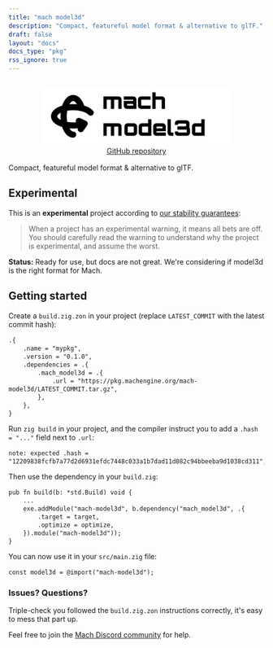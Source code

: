 ```yaml
---
title: "mach model3d"
description: "Compact, featureful model format & alternative to glTF."
draft: false
layout: "docs"
docs_type: "pkg"
rss_ignore: true
---
```


<div style="display: flex; flex-direction: column; justify-content: space-between; align-items: center; margin-bottom: 1rem;">
    <picture>
        <source media="(prefers-color-scheme: dark)" srcset="/assets/mach/model3d-full-dark.svg">
        <img alt="mach-model3d" src="/assets/mach/model3d-full-light.svg" style="height: 7rem; margin-top: 1rem;">
    </picture>
    <a href="https://github.com/hexops/mach-model3d">GitHub repository</a>
</div>

Compact, featureful model format & alternative to glTF.

## Experimental

This is an **experimental** project according to [our stability guarantees](../../about/stability):

> When a project has an experimental warning, it means all bets are off. You should carefully read the warning to understand why the project is experimental, and assume the worst.

**Status:** Ready for use, but docs are not great. We're considering if model3d is the right format for Mach.

## Getting started

Create a `build.zig.zon` in your project (replace `LATEST_COMMIT` with the latest commit hash):

```zig
.{
    .name = "mypkg",
    .version = "0.1.0",
    .dependencies = .{
        .mach_model3d = .{
            .url = "https://pkg.machengine.org/mach-model3d/LATEST_COMMIT.tar.gz",
        },
    },
}
```

Run `zig build` in your project, and the compiler instruct you to add a `.hash = "..."` field next to `.url`:

```
note: expected .hash = "12209838fcfb7a77d2d6931efdc7448c033a1b7dad11d082c94bbeeba9d1038cd311",
```

Then use the dependency in your `build.zig`:

```zig
pub fn build(b: *std.Build) void {
    ...
    exe.addModule("mach-model3d", b.dependency("mach_model3d", .{
        .target = target,
        .optimize = optimize,
    }).module("mach-model3d"));
}
```

You can now use it in your `src/main.zig` file:

```zig
const model3d = @import("mach-model3d");
```

### Issues? Questions?

Triple-check you followed the `build.zig.zon` instructions correctly, it's easy to mess that part up.

Feel free to join the [Mach Discord community](../../discord) for help.
